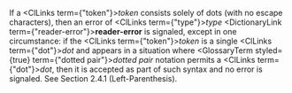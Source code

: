  



If a <ClLinks  term={"token"}><i>token</i></ClLinks> consists solely of dots (with no escape characters), then an error of <ClLinks  term={"type"}><i>type</i></ClLinks> <DictionaryLink  term={"reader-error"}><b>reader-error</b></DictionaryLink> is signaled, except in one circumstance: if the <ClLinks  term={"token"}><i>token</i></ClLinks> is a single <ClLinks  term={"dot"}><i>dot</i></ClLinks> and appears in a situation where <GlossaryTerm styled={true} term={"dotted pair"}><i>dotted pair</i></GlossaryTerm> notation permits a <ClLinks  term={"dot"}><i>dot</i></ClLinks>, then it is accepted as part of such syntax and no error is signaled. See Section 2.4.1 (Left-Parenthesis). 











